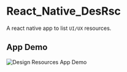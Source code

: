# React_Native_DesRsc
A react native app to list `UI/UX` resources.

## App Demo
![Design Resources App Demo](./AppDemo/DesignDemo.gif)
